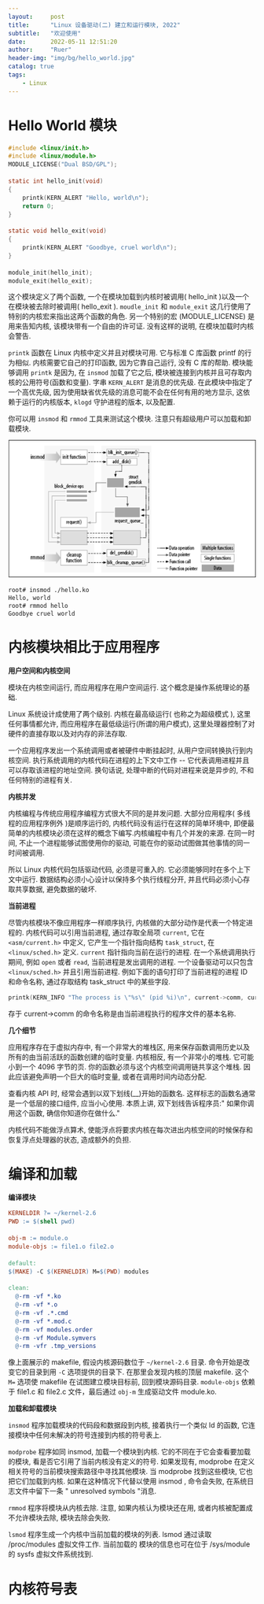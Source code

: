 ```yaml
---
layout:     post
title:      "Linux 设备驱动(二) 建立和运行模块, 2022"
subtitle:   "欢迎使用"
date:       2022-05-11 12:51:20
author:     "Ruer"
header-img: "img/bg/hello_world.jpg"
catalog: true
tags:
    - Linux
---
```


# Hello World 模块

```C
#include <linux/init.h>
#include <linux/module.h>
MODULE_LICENSE("Dual BSD/GPL");

static int hello_init(void)
{
    printk(KERN_ALERT "Hello, world\n");
    return 0;
}

static void hello_exit(void)
{
    printk(KERN_ALERT "Goodbye, cruel world\n");
}

module_init(hello_init);
module_exit(hello_exit);
```

这个模块定义了两个函数, 一个在模块加载到内核时被调用( hello_init )以及一个在模块被去除时被调用( hello_exit ). `moudle_init` 和 `module_exit` 这几行使用了特别的内核宏来指出这两个函数的角色. 另一个特别的宏 (MODULE_LICENSE) 是用来告知内核, 该模块带有一个自由的许可证. 没有这样的说明, 在模块加载时内核会警告.

`printk` 函数在 Linux 内核中定义并且对模块可用. 它与标准 C 库函数 printf 的行为相似. 内核需要它自己的打印函数, 因为它靠自己运行, 没有 C 库的帮助. 模块能够调用 `printk` 是因为, 在 `insmod` 加载了它之后, 模块被连接到内核并且可存取内核的公用符号(函数和变量). 字串 `KERN_ALERT` 是消息的优先级. 在此模块中指定了一个高优先级, 因为使用缺省优先级的消息可能不会在任何有用的地方显示, 这依赖于运行的内核版本, `klogd` 守护进程的版本, 以及配置.

你可以用 `insmod` 和 `rmmod` 工具来测试这个模块. 注意只有超级用户可以加载和卸载模块.

![1](/img/Linux/驱动编程/模块加载卸载内部逻辑.png)

```SHELL
root# insmod ./hello.ko
Hello, world
root# rmmod hello
Goodbye cruel world
```

# 内核模块相比于应用程序

<b>用户空间和内核空间</b>

模块在内核空间运行, 而应用程序在用户空间运行. 这个概念是操作系统理论的基础.

Linux 系统设计成使用了两个级别. 内核在最高级运行( 也称之为超级模式 ), 这里任何事情都允许, 而应用程序在最低级运行(所谓的用户模式), 这里处理器控制了对硬件的直接存取以及对内存的非法存取.

一个应用程序发出一个系统调用或者被硬件中断挂起时, 从用户空间转换执行到内核空间. 执行系统调用的内核代码在进程的上下文中工作 -- 它代表调用进程并且可以存取该进程的地址空间. 换句话说, 处理中断的代码对进程来说是异步的, 不和任何特别的进程有关.

<b>内核并发</b>

内核编程与传统应用程序编程方式很大不同的是并发问题. 大部分应用程序( 多线程的应用程序例外 )是顺序运行的, 
内核代码没有运行在这样的简单环境中, 即便最简单的内核模块必须在这样的概念下编写.内核编程中有几个并发的来源. 在同一时间, 不止一个进程能够试图使用你的驱动, 可能在你的驱动试图做其他事情的同一时间被调用. 

所以 Linux 内核代码包括驱动代码, 必须是可重入的. 它必须能够同时在多个上下文中运行. 数据结构必须小心设计以保持多个执行线程分开, 并且代码必须小心存取共享数据, 避免数据的破坏. 

<b>当前进程</b>

尽管内核模块不像应用程序一样顺序执行, 内核做的大部分动作是代表一个特定进程的. 内核代码可以引用当前进程, 通过存取全局项 `current`, 它在 `<asm/current.h>` 中定义, 它产生一个指针指向结构 `task_struct`, 在 `<linux/sched.h>` 定义. `current` 指针指向当前在运行的进程. 在一个系统调用执行期间, 例如 `open` 或者 `read`, 当前进程是发出调用的进程. 一个设备驱动可以只包含 `<linux/sched.h>` 并且引用当前进程. 例如下面的语句打印了当前进程的进程 ID 和命令名称, 通过存取结构 task_struct 中的某些字段.

```C
printk(KERN_INFO "The process is \"%s\" (pid %i)\n", current->comm, current->pid);
```

存于 current->comm 的命令名称是由当前进程执行的程序文件的基本名称.

<b>几个细节</b>

应用程序存在于虚拟内存中, 有一个非常大的堆栈区, 用来保存函数调用历史以及所有的由当前活跃的函数创建的临时变量. 内核相反, 有一个非常小的堆栈. 它可能小到一个 4096 字节的页. 你的函数必须与这个内核空间调用链共享这个堆栈. 因此应该避免声明一个巨大的临时变量, 或者在调用时间内动态分配.

查看内核 API 时, 经常会遇到以双下划线(__)开始的函数名. 这样标志的函数名通常是一个低层的接口组件, 应当小心使用. 本质上讲, 双下划线告诉程序员:" 如果你调用这个函数, 确信你知道你在做什么."

内核代码不能做浮点算术, 使能浮点将要求内核在每次进出内核空间的时候保存和恢复浮点处理器的状态, 造成额外的负担.

# 编译和加载

<b>编译模块</b>

```Makefile
KERNELDIR ?= ~/kernel-2.6
PWD := $(shell pwd)

obj-m := module.o
module-objs := file1.o file2.o

default:
$(MAKE) -C $(KERNELDIR) M=$(PWD) modules

clean:
  @-rm -vf *.ko
  @-rm -vf *.o
  @-rm -vf .*.cmd
  @-rm -vf *.mod.c
  @-rm -vf modules.order
  @-rm -vf Module.symvers
  @-rm -vfr .tmp_versions
```

像上面展示的 makefile, 假设内核源码数位于 `~/kernel-2.6` 目录. 命令开始是改变它的目录到用 `-C` 选项提供的目录下. 在那里会发现内核的顶层 makefile. 这个 `M=` 选项使 makefile 在试图建立模块目标前, 回到模块源码目录. `module-objs` 依赖于 file1.c 和 file2.c 文件，最后通过 `obj-m` 生成驱动文件 module.ko. 

<b>加载和卸载模块</b>

`insmod` 程序加载模块的代码段和数据段到内核, 接着执行一个类似 ld 的函数, 它连接模块中任何未解决的符号连接到内核的符号表上. 

`modprobe` 程序如同 insmod, 加载一个模块到内核. 它的不同在于它会查看要加载的模块, 看是否它引用了当前内核没有定义的符号. 如果发现有, modprobe 在定义相关符号的当前模块搜索路径中寻找其他模块. 当 modprobe 找到这些模块, 它也把它们加载到内核. 如果在这种情况下代替以使用 insmod , 命令会失败, 在系统日志文件中留下一条 " unresolved symbols "消息.

`rmmod` 程序将模块从内核去除. 注意, 如果内核认为模块还在用, 或者内核被配置成不允许模块去除, 模块去除会失败. 

`lsmod` 程序生成一个内核中当前加载的模块的列表. lsmod 通过读取 /proc/modules 虚拟文件工作. 当前加载的
模块的信息也可在位于 /sys/module 的 sysfs 虚拟文件系统找到. 

# 内核符号表